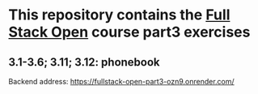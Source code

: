 # This repository contains the [Full Stack Open](https://fullstackopen.com/) course part3 exercises

## 3.1-3.6; 3.11; 3.12: phonebook

Backend address: <https://fullstack-open-part3-ozn9.onrender.com/>
